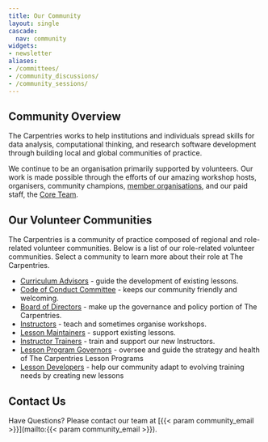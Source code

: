 ```yaml
---
title: Our Community
layout: single
cascade:
  nav: community
widgets:
- newsletter
aliases:
- /committees/
- /community_discussions/
- /community_sessions/
---
```


## Community Overview

The Carpentries works to help institutions and individuals spread skills for data analysis, computational thinking, and research software development through building local and global communities of practice.

We continue to be an organisation primarily supported by volunteers. Our work is made possible through the efforts of our amazing workshop hosts, organisers, community champions, [member organisations](/support/membership/member-list/), and our paid staff, the [Core Team](/about-us/team/).

## Our Volunteer Communities

The Carpentries is a community of practice composed of regional and role-related volunteer communities. Below is a list of our role-related volunteer communities. Select a community to learn more about their role at The Carpentries.

- [Curriculum Advisors](/community/curriculum_advisors/) - guide the development of existing lessons.
- [Code of Conduct Committee](/community/coc_ctte) - keeps our community friendly and welcoming.
- [Board of Directors](/about-us/governance/) - make up the governance and policy portion of The Carpentries.
- [Instructors](/community/instructors) - teach and sometimes organise workshops.
- [Lesson Maintainers](/community/maintainers) - support existing lessons.
- [Instructor Trainers](/community/instructor-trainers) - train and support our new Instructors.
- [Lesson Program Governors](/community/lesson_program_governors/) - oversee and guide the strategy and health of The Carpentries Lesson Programs
- [Lesson Developers](/community/lesson_developers/) - help our community adapt to evolving training needs by creating new lessons


## Contact Us
Have Questions? Please contact our team at [{{< param community_email >}}](mailto:{{< param community_email >}}).
